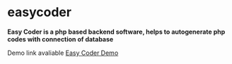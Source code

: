 # easycoder

<b> Easy Coder is a php based backend software, helps to autogenerate php codes with connection of  database </b>

Demo link avaliable <a href="http://getecz.com/demo/codebreaker" target="blank"> Easy Coder Demo </a>

